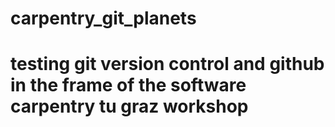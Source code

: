 # carpentry_git_planets

# testing git version control and github in the frame of the software carpentry tu graz workshop
